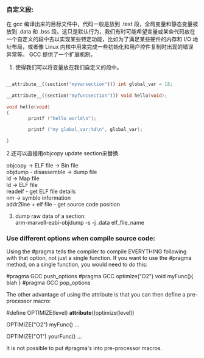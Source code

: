 
### 自定义段:  
在 gcc 编译出来的目标文件中，代码一般是放到 .text 段，全局变量和静态变量被放到 .data 和 .bss 段。这只是默认行为，我们有时可能希望变量或某些代码放在一个自定义的段中去以实现某些特定功能，比如为了满足某些硬件的内存和 I/O 地址布局，或者像 Linux 内核中用来完成一些初始化和用户控件复制时出现的错误异常等。
GCC 提供了一个扩展机制，
1. 使得我们可以将变量放在我们自定义的段中。
```cpp

__attribute__((section("myvarsection"))) int global_var = 18;
 
__attribute__((section("myfuncsection"))) void hello(void);
 
void hello(void)
{
        printf ("hello world\n");
 
        printf ("my global_var:%d\n", global_var);
 
}
```
2.还可以直接用objcopy update section来替换.  

objcopy -> ELF file -> Bin file    
objdump - disassemble -> dump file   
ld -> Map file   
ld -> ELF file  
readelf - get ELF file details  
nm -> symblo information  
addr2line + elf file - get source code position   


3. dump raw data of a section:  
arm-marvell-eabi-objdump -s -j .data elf_file_name



### Use different options when compile source code: 
Using the #pragma tells the compiler to compile EVERYTHING following with that option, not just a single function. If you want to use the #pragma method, on a single function, you would need to do this:


#pragma GCC push_options
#pragma GCC optimize("O2")
void myFunc(){
blah
}
#pragma GCC pop_options


The other advantage of using the attribute is that you can then define a pre-processor macro:

#define OPTIMIZE(level) __attribute__((optimize(level))

OPTIMIZE("O2") myFunc() ...

OPTIMIZE("O1") yourFunc() ...

It is not possible to put #pragma's into pre-processor macros.
